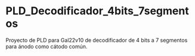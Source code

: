 # PLD_Decodificador_4bits_7segmentos
Proyecto de PLD para Gal22v10 de decodificador de 4 bits a 7 segmentos para ánodo como cátodo común.
